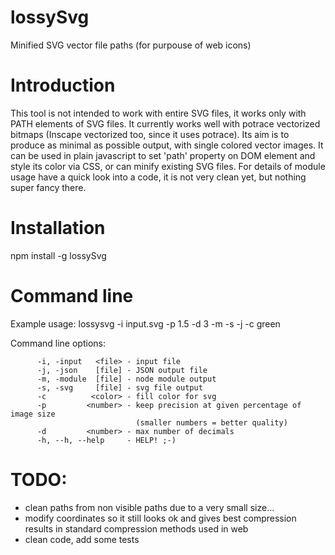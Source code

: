 # lossySvg
Minified SVG vector file paths (for purpouse of web icons)

# Introduction

This tool is not intended to work with entire SVG files, it works only with PATH elements of SVG files. It currently works well with potrace vectorized bitmaps (Inscape vectorized too, since it uses potrace). Its aim is to produce as minimal as possible output, with single colored vector images. It can be used in plain javascript to set 'path' property on DOM element and style its color via CSS, or can minify existing SVG files.
For details of module usage have a quick look into a code, it is not very clean yet, but nothing super fancy there.

# Installation

npm install -g lossySvg

# Command line

Example usage: lossysvg -i input.svg -p 1.5 -d 3 -m -s -j -c green

Command line options:
```
      -i, -input   <file> - input file
      -j, -json    [file] - JSON output file
      -m, -module  [file] - node module output
      -s, -svg     [file] - svg file output
      -c          <color> - fill color for svg
      -p         <number> - keep precision at given percentage of image size
                            (smaller numbers = better quality)
      -d         <number> - max number of decimals
      -h, --h, --help     - HELP! ;-)
```

# TODO:

 - clean paths from non visible paths due to a very small size...
 - modify coordinates so it still looks ok and gives best compression results in standard compression methods used in web
 - clean code, add some tests